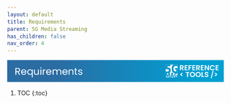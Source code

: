 ```yaml
---
layout: default
title: Requirements
parent: 5G Media Streaming
has_children: false
nav_order: 4
---
```

<img src="../../assets/images/Banner_Requirements.png" /> 

1. TOC
{:toc}
